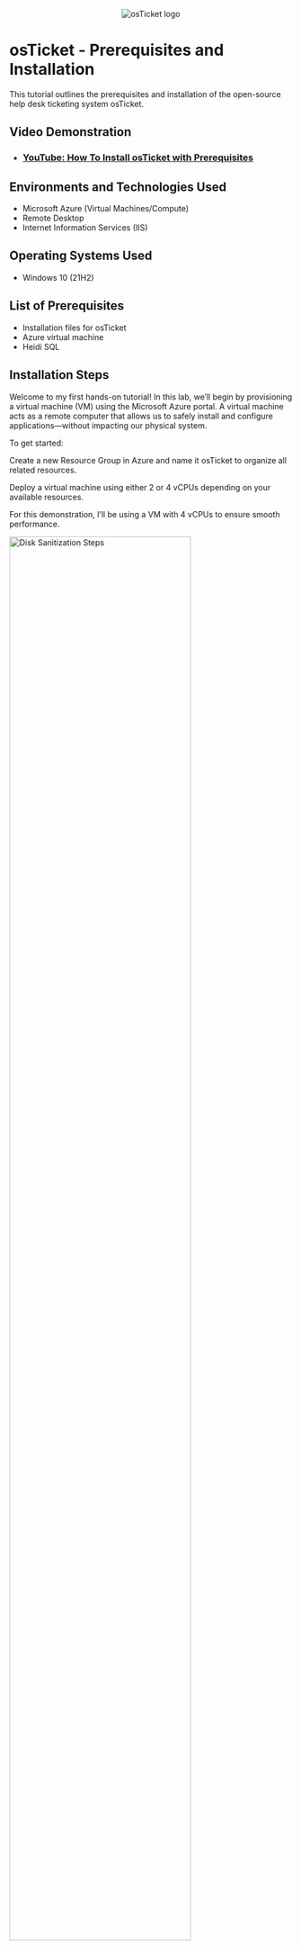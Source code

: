 <p align="center">
<img src="https://i.imgur.com/Clzj7Xs.png" alt="osTicket logo"/>
</p>

<h1>osTicket - Prerequisites and Installation</h1>
This tutorial outlines the prerequisites and installation of the open-source help desk ticketing system osTicket.<br />


<h2>Video Demonstration</h2>

- ### [YouTube: How To Install osTicket with Prerequisites](https://www.youtube.com)

<h2>Environments and Technologies Used</h2>

- Microsoft Azure (Virtual Machines/Compute)
- Remote Desktop
- Internet Information Services (IIS)

<h2>Operating Systems Used </h2>

- Windows 10</b> (21H2)

<h2>List of Prerequisites</h2>

- Installation files for osTicket
- Azure virtual machine
- Heidi SQL

<h2>Installation Steps</h2>
<p>
Welcome to my first hands-on tutorial! In this lab, we’ll begin by provisioning a virtual machine (VM) using the Microsoft Azure portal. A virtual machine acts as a remote computer that allows us to safely install and configure applications—without impacting our physical system.

To get started:

Create a new Resource Group in Azure and name it osTicket to organize all related resources.

Deploy a virtual machine using either 2 or 4 vCPUs depending on your available resources.

For this demonstration, I’ll be using a VM with 4 vCPUs to ensure smooth performance.
<p>
<img src="https://i.imgur.com/9y8HV1c.png" width="80%" alt="Disk Sanitization Steps"/>
</p>
<br />


<p>
Once your virtual machine has been successfully deployed, the next step is to connect to it via Remote Desktop Protocol (RDP).

In the Azure portal, go to your VM's overview page.

Locate and copy the Public IPv4 address of the VM.

Open your RDP client and connect using the IP address.

Mac Users:

You’ll need to download the Microsoft Remote Desktop app from the Mac App Store if you haven’t already.

Once connected, log in using the username and password you set during the VM creation process.
</p>
<p>
<img src="https://i.imgur.com/x93jbDZ.png" width="80%" alt="Disk Sanitization Steps"/>
</p>
<br />

<p>
Now that you're connected to your virtual machine, the next step is to enable IIS (Internet Information Services) — the web server that will host the osTicket application.

Follow these steps:

Open the Control Panel

Click on “Uninstall a Program”

In the left sidebar, select “Turn Windows features on or off”

In the list that appears, scroll down and check the box for "Internet Information Services"

Click OK to install IIS.

This process may take a few minutes to complete.

Once installed, IIS will be ready to serve your PHP-based web application. You can test that it's working by opening a browser on the VM and navigating to http://localhost — you should see the default IIS welcome page.
</p>
<p>
<img src="https://i.imgur.com/OF6ho1G.png" width="80%" alt="Disk Sanitization Steps"/>
</p>
<br />

<p>
With IIS now enabled, the next step is to install the Web Platform Installer (Web PI). This tool simplifies the process of downloading and installing the components required for osTicket, such as PHP, MySQL, and other necessary extensions.

Use the following link to access all the files you'll need for this setup:
- [Download osTicket Lab Files & Web Platform Installer](https://drive.google.com/drive/u/0/folders/1APMfNyfNzcxZC6EzdaNfdZsUwxWYChf6)

Open the link above

Download and run the Web Platform Installer from the provided files

Follow the prompts to complete the installation
</p>
<p>
<img src="https://i.imgur.com/BbmzmYb.png" height="400%" width="80%" alt="Disk Sanitization Steps"/>
</p>
<br />

<p>
Once the Web Platform Installer (Web PI) is installed, we’ll use it to install the necessary backend components for osTicket.

Inside Web Platform Installer:
Launch Web Platform Installer

Use the search bar to find and install:
- MySQL 5.5
- PHP (select the x86 versions, up to version 7.3)

Next download osTicket. Then extract and copy the "upload" folder into c:\inetpub\wwwroot. Afterwards rename the folder to osTicket
</p>
<p>
<img src="https://i.imgur.com/3bL41Ax.png" height="400%" width="80%" alt="Disk Sanitization Steps"/>
</p>
<br />

<p>
With all dependencies installed, it’s time to access the osTicket setup through your browser.

Open IIS Manager on your virtual machine

In the left-hand sidebar, expand:
- Sites → Default Web Site → osTicket (or the folder where you placed the osTicket files)

With the osTicket site selected, look to the right-hand "Actions" pane and click:
- “Browse *.80”

This will launch your default web browser and open the osTicket web installer using the local server URL (typically http://localhost/osTicket).
</p>
<p>
<img src="blob:https://imgur.com/a9c4b589-6255-424c-a6d3-ba24d2f3df1c" height="400%" width="80%" alt="Disk Sanitization Steps"/>
</p>
<br />

<p>
Lorem ipsum dolor sit amet, consectetur adipiscing elit, sed do eiusmod tempor incididunt ut labore et dolore magna aliqua. Ut enim ad minim veniam, quis nostrud exercitation ullamco laboris nisi ut aliquip ex ea commodo consequat. Duis aute irure dolor in reprehenderit in voluptate velit esse cillum dolore eu fugiat nulla pariatur.
</p>
<p>
<img src="https://i.imgur.com/DJmEXEB.png" height="80%" width="80%" alt="Disk Sanitization Steps"/>
</p>
<br />

<p>
Lorem ipsum dolor sit amet, consectetur adipiscing elit, sed do eiusmod tempor incididunt ut labore et dolore magna aliqua. Ut enim ad minim veniam, quis nostrud exercitation ullamco laboris nisi ut aliquip ex ea commodo consequat. Duis aute irure dolor in reprehenderit in voluptate velit esse cillum dolore eu fugiat nulla pariatur.
</p>
<p>
<img src="https://i.imgur.com/DJmEXEB.png" height="80%" width="80%" alt="Disk Sanitization Steps"/>
</p>
<br />

<p>
Lorem ipsum dolor sit amet, consectetur adipiscing elit, sed do eiusmod tempor incididunt ut labore et dolore magna aliqua. Ut enim ad minim veniam, quis nostrud exercitation ullamco laboris nisi ut aliquip ex ea commodo consequat. Duis aute irure dolor in reprehenderit in voluptate velit esse cillum dolore eu fugiat nulla pariatur.
</p>
<p>
<img src="https://i.imgur.com/DJmEXEB.png" height="80%" width="80%" alt="Disk Sanitization Steps"/>
</p>
<br />

<p>
Lorem ipsum dolor sit amet, consectetur adipiscing elit, sed do eiusmod tempor incididunt ut labore et dolore magna aliqua. Ut enim ad minim veniam, quis nostrud exercitation ullamco laboris nisi ut aliquip ex ea commodo consequat. Duis aute irure dolor in reprehenderit in voluptate velit esse cillum dolore eu fugiat nulla pariatur.
</p>
<p>
<img src="https://i.imgur.com/DJmEXEB.png" height="80%" width="80%" alt="Disk Sanitization Steps"/>
</p>
<br />

<p>
Lorem ipsum dolor sit amet, consectetur adipiscing elit, sed do eiusmod tempor incididunt ut labore et dolore magna aliqua. Ut enim ad minim veniam, quis nostrud exercitation ullamco laboris nisi ut aliquip ex ea commodo consequat. Duis aute irure dolor in reprehenderit in voluptate velit esse cillum dolore eu fugiat nulla pariatur.
</p>
<p>
<img src="https://i.imgur.com/DJmEXEB.png" height="80%" width="80%" alt="Disk Sanitization Steps"/>
</p>
<br />

<p>
Lorem ipsum dolor sit amet, consectetur adipiscing elit, sed do eiusmod tempor incididunt ut labore et dolore magna aliqua. Ut enim ad minim veniam, quis nostrud exercitation ullamco laboris nisi ut aliquip ex ea commodo consequat. Duis aute irure dolor in reprehenderit in voluptate velit esse cillum dolore eu fugiat nulla pariatur.
</p>
<p>
<img src="https://i.imgur.com/DJmEXEB.png" height="80%" width="80%" alt="Disk Sanitization Steps"/>
</p>
<br />
